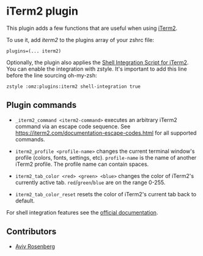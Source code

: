 # iTerm2 plugin

This plugin adds a few functions that are useful when using [iTerm2](https://www.iterm2.com/).


To use it, add _iterm2_ to the plugins array of your zshrc file:
```
plugins=(... iterm2)
```

Optionally, the plugin also applies the [Shell Integration Script for iTerm2](https://iterm2.com/documentation-shell-integration.html).
You can enable the integration with zstyle. It's important to add this line 
before the line sourcing oh-my-zsh:

```
zstyle :omz:plugins:iterm2 shell-integration true
```

## Plugin commands

* `_iterm2_command <iterm2-command>`
  executes an arbitrary iTerm2 command via an escape code sequence.
  See https://iterm2.com/documentation-escape-codes.html for all supported commands.

* `iterm2_profile <profile-name>`
  changes the current terminal window's profile (colors, fonts, settings, etc).
  `profile-name` is the name of another iTerm2 profile. The profile name can contain spaces.

* `iterm2_tab_color <red> <green> <blue>`
  changes the color of iTerm2's currently active tab.
  `red`/`green`/`blue` are on the range 0-255.

* `iterm2_tab_color_reset`
  resets the color of iTerm2's current tab back to default.


For shell integration features see the [official documentation](https://iterm2.com/documentation-shell-integration.html).

## Contributors

- [Aviv Rosenberg](https://github.com/avivrosenberg)
